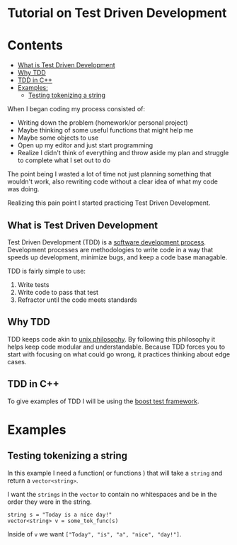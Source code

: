 # Tutorial on Test Driven Development

# Contents

  - [What is Test Driven Development](#what-is-test-driven-development)
  - [Why TDD](#why-tdd)
  - [TDD in C++](#tdd-in-c++)
  - [Examples:](#examples)
    - [Testing tokenizing a string](#testing-tokenizing-a-string)


When I began coding my process consisted of:

  * Writing down the problem (homework/or personal project)
  * Maybe thinking of some useful functions that might help me
  * Maybe some objects to use
  * Open up my editor and just start programming
  * Realize I didn't think of everything and throw aside my plan
  and struggle to complete what I set out to do

The point being I wasted a lot of time not just planning something that wouldn't
work, also rewriting code without a clear idea of what my code was doing.

Realizing this pain point I started practicing Test Driven Development.

## What is Test Driven Development

Test Driven Development (TDD) is a [software development
process](http://en.wikipedia.org/wiki/Software_development_process). Development processes are methodologies to write code in a way that speeds up development, minimize bugs, and keep a code base managable.

TDD is fairly simple to use:

  1. Write tests
  2. Write code to pass that test
  3. Refractor until the code meets standards


## Why TDD


TDD keeps code akin to [unix philosophy](http://en.wikipedia.org/wiki/Unix_philosophy#Eric_Raymond.E2.80.99s_17_Unix_Rules). By following this philosophy it helps keep code modular and understandable. Because TDD forces you to start with focusing on what could go wrong, it practices thinking about edge cases.

## TDD in C++
To give examples of TDD I will be using the [boost test framework](http://www.boost.org/doc/libs/1_55_0/libs/test/doc/html/utf.html).

# Examples
## Testing tokenizing a string

In this example I need a function( or functions ) that will take a `string` and return a `vector<string>`.

I want the `strings` in the `vector` to contain no whitespaces and be in the order they were in the string.

```
string s = "Today is a nice day!"
vector<string> v = some_tok_func(s)
```

Inside of `v` we want `["Today", "is", "a", "nice", "day!"]`.



